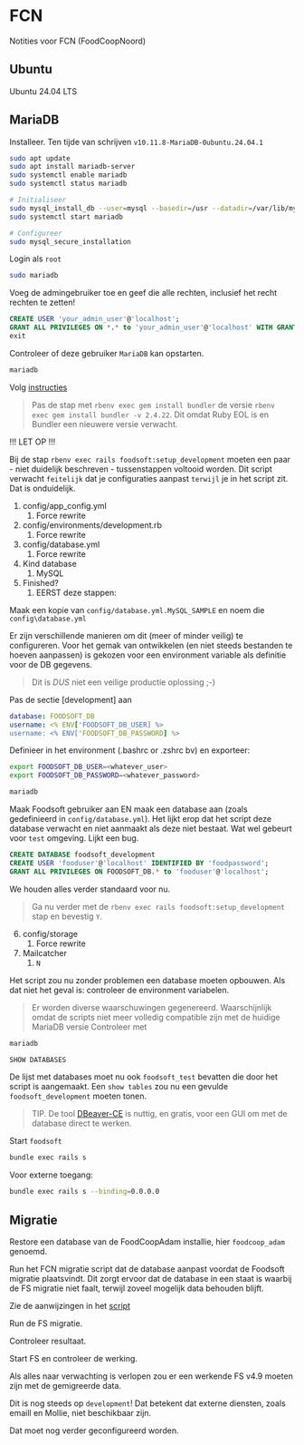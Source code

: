 # FCN

Notities voor FCN (FoodCoopNoord)

## Ubuntu

Ubuntu 24.04 LTS

## MariaDB

Installeer. Ten tijde van schrijven `v10.11.8-MariaDB-0ubuntu.24.04.1`

```bash
sudo apt update
sudo apt install mariadb-server
sudo systemctl enable mariadb
sudo systemctl status mariadb

# Initialiseer
sudo mysql_install_db --user=mysql --basedir=/usr --datadir=/var/lib/mysql
sudo systemctl start mariadb

# Configureer
sudo mysql_secure_installation
```

Login als `root`

```bash
sudo mariadb
```

Voeg de admingebruiker toe en geef die alle rechten, inclusief het recht rechten te zetten!

```sql
CREATE USER 'your_admin_user'@'localhost';
GRANT ALL PRIVILEGES ON *.* to 'your_admin_user'@'localhost' WITH GRANT OPTION;
exit
```

Controleer of deze gebruiker `MariaDB` kan opstarten.

```bash
mariadb
```

Volg [instructies](../doc/SETUP_DEVELOPMENT.md)

> Pas de stap met `rbenv exec gem install bundler` de versie `rbenv exec gem install bundler -v 2.4.22`. Dit omdat Ruby EOL is en Bundler een nieuwere versie verwacht.

!!! LET OP !!!

Bij de stap `rbenv exec rails foodsoft:setup_development` moeten een paar - niet duidelijk beschreven - tussenstappen voltooid worden.
Dit script verwacht `feitelijk` dat je configuraties aanpast `terwijl` je in het script zit. Dat is onduidelijk.

1. config/app_config.yml
   1. Force rewrite
2. config/environments/development.rb
   1. Force rewrite
3. config/database.yml
   1. Force rewrite
4. Kind database
   1. MySQL
5. Finished?
   1. EERST deze stappen:

Maak een kopie van `config/database.yml.MySQL_SAMPLE` en noem die `config\database.yml`

Er zijn verschillende manieren om dit (meer of minder veilig) te configureren.
Voor het gemak van ontwikkelen (en niet steeds bestanden te hoeven aanpassen) is gekozen voor een environment variable als definitie voor de DB gegevens.

> Dit is _DUS_ niet een veilige productie oplossing ;-)

Pas de sectie [development] aan

```yml
database: FOODSOFT_DB
username: <% ENV['FOODSOFT_DB_USER] %>
username: <% ENV['FOODSOFT_DB_PASSWORD] %>
```

Definieer in het environment (.bashrc or .zshrc bv) en exporteer:

```bash
export FOODSOFT_DB_USER=<whatever_user>
export FOODSOFT_DB_PASSWORD=<whatever_password>
```

```bash
mariadb
```

Maak Foodsoft gebruiker aan EN maak een database aan (zoals gedefinieerd in `config/database.yml`).
Het lijkt erop dat het script deze database verwacht en niet aanmaakt als deze niet bestaat. Wat wel gebeurt voor `test` omgeving. Lijkt een bug.

```sql
CREATE DATABASE foodsoft_development
CREATE USER 'fooduser'@'localhost' IDENTIFIED BY 'foodpassword';
GRANT ALL PRIVILEGES ON FOODSOFT_DB.* to 'fooduser'@'localhost';
```

We houden alles verder standaard voor nu.

> Ga nu verder met de `rbenv exec rails foodsoft:setup_development` stap en bevestig `Y`.

6. config/storage
   1. Force rewrite
7. Mailcatcher
   1. `N`

Het script zou nu zonder problemen een database moeten opbouwen. Als dat niet het geval is: controleer de environment variabelen.
> Er worden diverse waarschuwingen gegenereerd. Waarschijnlijk omdat de scripts niet meer volledig compatible zijn met de huidige MariaDB versie
Controleer met

```bash
mariadb
```

```sql
SHOW DATABASES
```

De lijst met databases moet nu ook `foodsoft_test` bevatten die door het script is aangemaakt.
Een `show tables` zou nu een gevulde `foodsoft_development` moeten tonen.

> TIP. De tool [DBeaver-CE](https:\\www.dbeaver.io) is nuttig, en gratis, voor een GUI om met de database direct te werken.

Start `foodsoft`

```bash
bundle exec rails s
```

Voor externe toegang:

```bash
bundle exec rails s --binding=0.0.0.0
```

## Migratie

Restore een database van de FoodCoopAdam installie, hier `foodcoop_adam` genoemd.

Run het FCN migratie script dat de database aanpast voordat de Foodsoft migratie plaatsvindt. Dit zorgt ervoor dat de database in een staat is waarbij de FS migratie niet faalt, terwijl zoveel mogelijk data behouden blijft.

Zie de aanwijzingen in het [script](../)

Run de FS migratie.

Controleer resultaat.

Start FS en controleer de werking.

Als alles naar verwachting is verlopen zou er een werkende FS v4.9 moeten zijn met de gemigreerde data.

Dit is nog steeds op `development`! Dat betekent dat externe diensten, zoals emaill en Mollie, niet beschikbaar zijn. 

Dat moet nog verder geconfigureerd worden.

